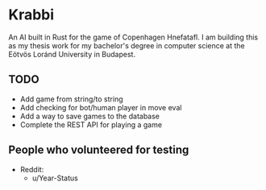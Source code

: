 # Krabbi
An AI built in Rust for the game of Copenhagen Hnefatafl. I am building this as my thesis work for my bachelor's degree in computer science at the Eötvös Loránd University in Budapest.

## TODO
* Add game from string/to string
* Add checking for bot/human player in move eval
* Add a way to save games to the database
* Complete the REST API for playing a game

## People who volunteered for testing
* Reddit:
  * u/Year-Status
